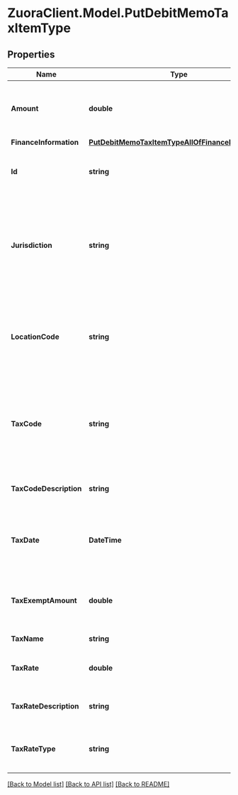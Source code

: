 # ZuoraClient.Model.PutDebitMemoTaxItemType

## Properties

Name | Type | Description | Notes
------------ | ------------- | ------------- | -------------
**Amount** | **double** | The amount of the taxation item in the debit memo item.  | [optional] 
**FinanceInformation** | [**PutDebitMemoTaxItemTypeAllOfFinanceInformation**](PutDebitMemoTaxItemTypeAllOfFinanceInformation.md) |  | [optional] 
**Id** | **string** | The ID of the taxation item in the debit memo item.  | 
**Jurisdiction** | **string** | The jurisdiction that applies the tax or VAT. This value is typically a state, province, county, or city.  | [optional] 
**LocationCode** | **string** | The identifier for the location based on the value of the &#x60;taxCode&#x60; field.  | [optional] 
**TaxCode** | **string** | The tax code identifies which tax rules and tax rates to apply to a specific debit memo.  | [optional] 
**TaxCodeDescription** | **string** | The description of the tax code.  | [optional] 
**TaxDate** | **DateTime** | The date that the tax is applied to the debit memo, in &#x60;yyyy-mm-dd&#x60; format.  | [optional] 
**TaxExemptAmount** | **double** | The calculated tax amount excluded due to the exemption.  | [optional] 
**TaxName** | **string** | The name of taxation.  | [optional] 
**TaxRate** | **double** | The tax rate applied to the debit memo.  | [optional] 
**TaxRateDescription** | **string** | The description of the tax rate.  | [optional] 
**TaxRateType** | **string** | The type of the tax rate applied to the debit memo.  | [optional] 

[[Back to Model list]](../README.md#documentation-for-models) [[Back to API list]](../README.md#documentation-for-api-endpoints) [[Back to README]](../README.md)

